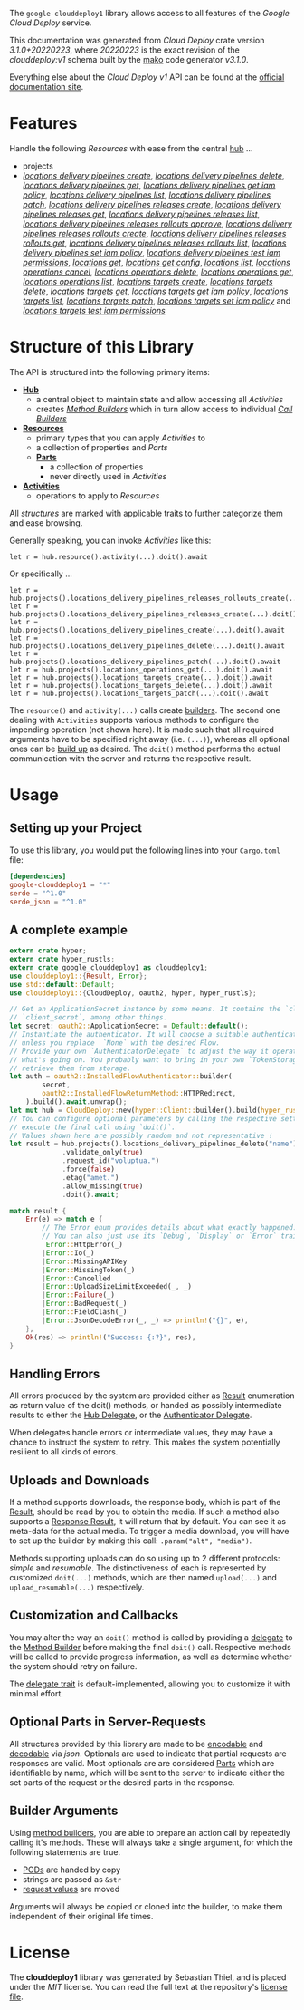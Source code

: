 <!---
DO NOT EDIT !
This file was generated automatically from 'src/mako/api/README.md.mako'
DO NOT EDIT !
-->
The `google-clouddeploy1` library allows access to all features of the *Google Cloud Deploy* service.

This documentation was generated from *Cloud Deploy* crate version *3.1.0+20220223*, where *20220223* is the exact revision of the *clouddeploy:v1* schema built by the [mako](http://www.makotemplates.org/) code generator *v3.1.0*.

Everything else about the *Cloud Deploy* *v1* API can be found at the
[official documentation site](https://cloud.google.com/deploy/).
# Features

Handle the following *Resources* with ease from the central [hub](https://docs.rs/google-clouddeploy1/3.1.0+20220223/google_clouddeploy1/CloudDeploy) ... 

* projects
 * [*locations delivery pipelines create*](https://docs.rs/google-clouddeploy1/3.1.0+20220223/google_clouddeploy1/api::ProjectLocationDeliveryPipelineCreateCall), [*locations delivery pipelines delete*](https://docs.rs/google-clouddeploy1/3.1.0+20220223/google_clouddeploy1/api::ProjectLocationDeliveryPipelineDeleteCall), [*locations delivery pipelines get*](https://docs.rs/google-clouddeploy1/3.1.0+20220223/google_clouddeploy1/api::ProjectLocationDeliveryPipelineGetCall), [*locations delivery pipelines get iam policy*](https://docs.rs/google-clouddeploy1/3.1.0+20220223/google_clouddeploy1/api::ProjectLocationDeliveryPipelineGetIamPolicyCall), [*locations delivery pipelines list*](https://docs.rs/google-clouddeploy1/3.1.0+20220223/google_clouddeploy1/api::ProjectLocationDeliveryPipelineListCall), [*locations delivery pipelines patch*](https://docs.rs/google-clouddeploy1/3.1.0+20220223/google_clouddeploy1/api::ProjectLocationDeliveryPipelinePatchCall), [*locations delivery pipelines releases create*](https://docs.rs/google-clouddeploy1/3.1.0+20220223/google_clouddeploy1/api::ProjectLocationDeliveryPipelineReleaseCreateCall), [*locations delivery pipelines releases get*](https://docs.rs/google-clouddeploy1/3.1.0+20220223/google_clouddeploy1/api::ProjectLocationDeliveryPipelineReleaseGetCall), [*locations delivery pipelines releases list*](https://docs.rs/google-clouddeploy1/3.1.0+20220223/google_clouddeploy1/api::ProjectLocationDeliveryPipelineReleaseListCall), [*locations delivery pipelines releases rollouts approve*](https://docs.rs/google-clouddeploy1/3.1.0+20220223/google_clouddeploy1/api::ProjectLocationDeliveryPipelineReleaseRolloutApproveCall), [*locations delivery pipelines releases rollouts create*](https://docs.rs/google-clouddeploy1/3.1.0+20220223/google_clouddeploy1/api::ProjectLocationDeliveryPipelineReleaseRolloutCreateCall), [*locations delivery pipelines releases rollouts get*](https://docs.rs/google-clouddeploy1/3.1.0+20220223/google_clouddeploy1/api::ProjectLocationDeliveryPipelineReleaseRolloutGetCall), [*locations delivery pipelines releases rollouts list*](https://docs.rs/google-clouddeploy1/3.1.0+20220223/google_clouddeploy1/api::ProjectLocationDeliveryPipelineReleaseRolloutListCall), [*locations delivery pipelines set iam policy*](https://docs.rs/google-clouddeploy1/3.1.0+20220223/google_clouddeploy1/api::ProjectLocationDeliveryPipelineSetIamPolicyCall), [*locations delivery pipelines test iam permissions*](https://docs.rs/google-clouddeploy1/3.1.0+20220223/google_clouddeploy1/api::ProjectLocationDeliveryPipelineTestIamPermissionCall), [*locations get*](https://docs.rs/google-clouddeploy1/3.1.0+20220223/google_clouddeploy1/api::ProjectLocationGetCall), [*locations get config*](https://docs.rs/google-clouddeploy1/3.1.0+20220223/google_clouddeploy1/api::ProjectLocationGetConfigCall), [*locations list*](https://docs.rs/google-clouddeploy1/3.1.0+20220223/google_clouddeploy1/api::ProjectLocationListCall), [*locations operations cancel*](https://docs.rs/google-clouddeploy1/3.1.0+20220223/google_clouddeploy1/api::ProjectLocationOperationCancelCall), [*locations operations delete*](https://docs.rs/google-clouddeploy1/3.1.0+20220223/google_clouddeploy1/api::ProjectLocationOperationDeleteCall), [*locations operations get*](https://docs.rs/google-clouddeploy1/3.1.0+20220223/google_clouddeploy1/api::ProjectLocationOperationGetCall), [*locations operations list*](https://docs.rs/google-clouddeploy1/3.1.0+20220223/google_clouddeploy1/api::ProjectLocationOperationListCall), [*locations targets create*](https://docs.rs/google-clouddeploy1/3.1.0+20220223/google_clouddeploy1/api::ProjectLocationTargetCreateCall), [*locations targets delete*](https://docs.rs/google-clouddeploy1/3.1.0+20220223/google_clouddeploy1/api::ProjectLocationTargetDeleteCall), [*locations targets get*](https://docs.rs/google-clouddeploy1/3.1.0+20220223/google_clouddeploy1/api::ProjectLocationTargetGetCall), [*locations targets get iam policy*](https://docs.rs/google-clouddeploy1/3.1.0+20220223/google_clouddeploy1/api::ProjectLocationTargetGetIamPolicyCall), [*locations targets list*](https://docs.rs/google-clouddeploy1/3.1.0+20220223/google_clouddeploy1/api::ProjectLocationTargetListCall), [*locations targets patch*](https://docs.rs/google-clouddeploy1/3.1.0+20220223/google_clouddeploy1/api::ProjectLocationTargetPatchCall), [*locations targets set iam policy*](https://docs.rs/google-clouddeploy1/3.1.0+20220223/google_clouddeploy1/api::ProjectLocationTargetSetIamPolicyCall) and [*locations targets test iam permissions*](https://docs.rs/google-clouddeploy1/3.1.0+20220223/google_clouddeploy1/api::ProjectLocationTargetTestIamPermissionCall)




# Structure of this Library

The API is structured into the following primary items:

* **[Hub](https://docs.rs/google-clouddeploy1/3.1.0+20220223/google_clouddeploy1/CloudDeploy)**
    * a central object to maintain state and allow accessing all *Activities*
    * creates [*Method Builders*](https://docs.rs/google-clouddeploy1/3.1.0+20220223/google_clouddeploy1/client::MethodsBuilder) which in turn
      allow access to individual [*Call Builders*](https://docs.rs/google-clouddeploy1/3.1.0+20220223/google_clouddeploy1/client::CallBuilder)
* **[Resources](https://docs.rs/google-clouddeploy1/3.1.0+20220223/google_clouddeploy1/client::Resource)**
    * primary types that you can apply *Activities* to
    * a collection of properties and *Parts*
    * **[Parts](https://docs.rs/google-clouddeploy1/3.1.0+20220223/google_clouddeploy1/client::Part)**
        * a collection of properties
        * never directly used in *Activities*
* **[Activities](https://docs.rs/google-clouddeploy1/3.1.0+20220223/google_clouddeploy1/client::CallBuilder)**
    * operations to apply to *Resources*

All *structures* are marked with applicable traits to further categorize them and ease browsing.

Generally speaking, you can invoke *Activities* like this:

```Rust,ignore
let r = hub.resource().activity(...).doit().await
```

Or specifically ...

```ignore
let r = hub.projects().locations_delivery_pipelines_releases_rollouts_create(...).doit().await
let r = hub.projects().locations_delivery_pipelines_releases_create(...).doit().await
let r = hub.projects().locations_delivery_pipelines_create(...).doit().await
let r = hub.projects().locations_delivery_pipelines_delete(...).doit().await
let r = hub.projects().locations_delivery_pipelines_patch(...).doit().await
let r = hub.projects().locations_operations_get(...).doit().await
let r = hub.projects().locations_targets_create(...).doit().await
let r = hub.projects().locations_targets_delete(...).doit().await
let r = hub.projects().locations_targets_patch(...).doit().await
```

The `resource()` and `activity(...)` calls create [builders][builder-pattern]. The second one dealing with `Activities` 
supports various methods to configure the impending operation (not shown here). It is made such that all required arguments have to be 
specified right away (i.e. `(...)`), whereas all optional ones can be [build up][builder-pattern] as desired.
The `doit()` method performs the actual communication with the server and returns the respective result.

# Usage

## Setting up your Project

To use this library, you would put the following lines into your `Cargo.toml` file:

```toml
[dependencies]
google-clouddeploy1 = "*"
serde = "^1.0"
serde_json = "^1.0"
```

## A complete example

```Rust
extern crate hyper;
extern crate hyper_rustls;
extern crate google_clouddeploy1 as clouddeploy1;
use clouddeploy1::{Result, Error};
use std::default::Default;
use clouddeploy1::{CloudDeploy, oauth2, hyper, hyper_rustls};

// Get an ApplicationSecret instance by some means. It contains the `client_id` and 
// `client_secret`, among other things.
let secret: oauth2::ApplicationSecret = Default::default();
// Instantiate the authenticator. It will choose a suitable authentication flow for you, 
// unless you replace  `None` with the desired Flow.
// Provide your own `AuthenticatorDelegate` to adjust the way it operates and get feedback about 
// what's going on. You probably want to bring in your own `TokenStorage` to persist tokens and
// retrieve them from storage.
let auth = oauth2::InstalledFlowAuthenticator::builder(
        secret,
        oauth2::InstalledFlowReturnMethod::HTTPRedirect,
    ).build().await.unwrap();
let mut hub = CloudDeploy::new(hyper::Client::builder().build(hyper_rustls::HttpsConnector::with_native_roots().https_or_http().enable_http1().enable_http2().build()), auth);
// You can configure optional parameters by calling the respective setters at will, and
// execute the final call using `doit()`.
// Values shown here are possibly random and not representative !
let result = hub.projects().locations_delivery_pipelines_delete("name")
             .validate_only(true)
             .request_id("voluptua.")
             .force(false)
             .etag("amet.")
             .allow_missing(true)
             .doit().await;

match result {
    Err(e) => match e {
        // The Error enum provides details about what exactly happened.
        // You can also just use its `Debug`, `Display` or `Error` traits
         Error::HttpError(_)
        |Error::Io(_)
        |Error::MissingAPIKey
        |Error::MissingToken(_)
        |Error::Cancelled
        |Error::UploadSizeLimitExceeded(_, _)
        |Error::Failure(_)
        |Error::BadRequest(_)
        |Error::FieldClash(_)
        |Error::JsonDecodeError(_, _) => println!("{}", e),
    },
    Ok(res) => println!("Success: {:?}", res),
}

```
## Handling Errors

All errors produced by the system are provided either as [Result](https://docs.rs/google-clouddeploy1/3.1.0+20220223/google_clouddeploy1/client::Result) enumeration as return value of
the doit() methods, or handed as possibly intermediate results to either the 
[Hub Delegate](https://docs.rs/google-clouddeploy1/3.1.0+20220223/google_clouddeploy1/client::Delegate), or the [Authenticator Delegate](https://docs.rs/yup-oauth2/*/yup_oauth2/trait.AuthenticatorDelegate.html).

When delegates handle errors or intermediate values, they may have a chance to instruct the system to retry. This 
makes the system potentially resilient to all kinds of errors.

## Uploads and Downloads
If a method supports downloads, the response body, which is part of the [Result](https://docs.rs/google-clouddeploy1/3.1.0+20220223/google_clouddeploy1/client::Result), should be
read by you to obtain the media.
If such a method also supports a [Response Result](https://docs.rs/google-clouddeploy1/3.1.0+20220223/google_clouddeploy1/client::ResponseResult), it will return that by default.
You can see it as meta-data for the actual media. To trigger a media download, you will have to set up the builder by making
this call: `.param("alt", "media")`.

Methods supporting uploads can do so using up to 2 different protocols: 
*simple* and *resumable*. The distinctiveness of each is represented by customized 
`doit(...)` methods, which are then named `upload(...)` and `upload_resumable(...)` respectively.

## Customization and Callbacks

You may alter the way an `doit()` method is called by providing a [delegate](https://docs.rs/google-clouddeploy1/3.1.0+20220223/google_clouddeploy1/client::Delegate) to the 
[Method Builder](https://docs.rs/google-clouddeploy1/3.1.0+20220223/google_clouddeploy1/client::CallBuilder) before making the final `doit()` call. 
Respective methods will be called to provide progress information, as well as determine whether the system should 
retry on failure.

The [delegate trait](https://docs.rs/google-clouddeploy1/3.1.0+20220223/google_clouddeploy1/client::Delegate) is default-implemented, allowing you to customize it with minimal effort.

## Optional Parts in Server-Requests

All structures provided by this library are made to be [encodable](https://docs.rs/google-clouddeploy1/3.1.0+20220223/google_clouddeploy1/client::RequestValue) and 
[decodable](https://docs.rs/google-clouddeploy1/3.1.0+20220223/google_clouddeploy1/client::ResponseResult) via *json*. Optionals are used to indicate that partial requests are responses 
are valid.
Most optionals are are considered [Parts](https://docs.rs/google-clouddeploy1/3.1.0+20220223/google_clouddeploy1/client::Part) which are identifiable by name, which will be sent to 
the server to indicate either the set parts of the request or the desired parts in the response.

## Builder Arguments

Using [method builders](https://docs.rs/google-clouddeploy1/3.1.0+20220223/google_clouddeploy1/client::CallBuilder), you are able to prepare an action call by repeatedly calling it's methods.
These will always take a single argument, for which the following statements are true.

* [PODs][wiki-pod] are handed by copy
* strings are passed as `&str`
* [request values](https://docs.rs/google-clouddeploy1/3.1.0+20220223/google_clouddeploy1/client::RequestValue) are moved

Arguments will always be copied or cloned into the builder, to make them independent of their original life times.

[wiki-pod]: http://en.wikipedia.org/wiki/Plain_old_data_structure
[builder-pattern]: http://en.wikipedia.org/wiki/Builder_pattern
[google-go-api]: https://github.com/google/google-api-go-client

# License
The **clouddeploy1** library was generated by Sebastian Thiel, and is placed 
under the *MIT* license.
You can read the full text at the repository's [license file][repo-license].

[repo-license]: https://github.com/Byron/google-apis-rsblob/main/LICENSE.md
